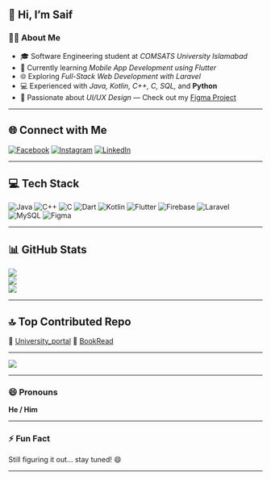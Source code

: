 ## 👋 Hi, I’m Saif

### 👨‍🎓 About Me

- 🎓 Software Engineering student at *COMSATS University Islamabad*
- 📱 Currently learning *Mobile App Development using Flutter*
- 🌐 Exploring *Full-Stack Web Development with Laravel*
- 💻 Experienced with *Java, Kotlin, C++, C, SQL,* and **Python**
- 🎨 Passionate about *UI/UX Design* — Check out my [Figma Project](https://www.figma.com/design/87zDGjMBjTJzTdQpZbrDdl/HCI-Project?node-id=0-1&t=vnvbwQli2Wl7m40g-1)

---

## 🌐 Connect with Me

[![Facebook](https://img.shields.io/badge/Facebook-%231877F2.svg?logo=Facebook&logoColor=white)](https://www.facebook.com/share/1Bz3c7icDQ/) 
[![Instagram](https://img.shields.io/badge/Instagram-%23E4405F.svg?logo=Instagram&logoColor=white)](https://www.instagram.com/saif_ulhassan?igsh=MXV5dmpnMGFlNXU3MA==) 
[![LinkedIn](https://img.shields.io/badge/LinkedIn-%230077B5.svg?logo=linkedin&logoColor=white)](https://www.linkedin.com/in/saif-ul-hassan-03aa80287/)

---

## 💻 Tech Stack

![Java](https://img.shields.io/badge/java-%23ED8B00.svg?style=for-the-badge&logo=openjdk&logoColor=white)
![C++](https://img.shields.io/badge/c++-%2300599C.svg?style=for-the-badge&logo=c%2B%2B&logoColor=white)
![C](https://img.shields.io/badge/c-%2300599C.svg?style=for-the-badge&logo=c&logoColor=white)
![Dart](https://img.shields.io/badge/dart-%230175C2.svg?style=for-the-badge&logo=dart&logoColor=white)
![Kotlin](https://img.shields.io/badge/kotlin-%237F52FF.svg?style=for-the-badge&logo=kotlin&logoColor=white)
![Flutter](https://img.shields.io/badge/Flutter-%2302569B.svg?style=for-the-badge&logo=Flutter&logoColor=white)
![Firebase](https://img.shields.io/badge/firebase-%23039BE5.svg?style=for-the-badge&logo=firebase)
![Laravel](https://img.shields.io/badge/laravel-%23FF2D20.svg?style=for-the-badge&logo=laravel&logoColor=white)
![MySQL](https://img.shields.io/badge/mysql-4479A1.svg?style=for-the-badge&logo=mysql&logoColor=white)
![Figma](https://img.shields.io/badge/figma-%23F24E1E.svg?style=for-the-badge&logo=figma&logoColor=white)

---

## 📊 GitHub Stats

![](https://github-readme-stats.vercel.app/api?username=iamSaifulhassan&theme=transparent&hide_border=false&include_all_commits=false&count_private=false)  
![](https://nirzak-streak-stats.vercel.app/?user=iamSaifulhassan&theme=transparent&hide_border=false)  
![](https://github-readme-stats.vercel.app/api/top-langs/?username=iamSaifulhassan&theme=transparent&hide_border=false&layout=compact)

---

## 🔝 Top Contributed Repo

🔗 [University_portal](https://github.com/iamSaifulhassan/University_portal)
🔗 [BookRead](https://github.com/iamSaifulhassan/book-read-app.git)


---

[![](https://visitcount.itsvg.in/api?id=iamSaifulhassan&icon=0&color=0)](https://visitcount.itsvg.in)

---

### 😄 Pronouns
**He / Him**

---

### ⚡ Fun Fact

Still figuring it out... stay tuned! 😄

---
